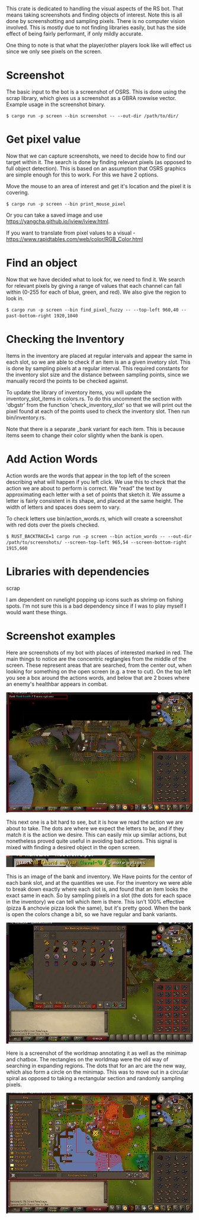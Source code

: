 This crate is dedicated to handling the visual aspects of the RS bot. That means taking screenshots and finding objects of interest. Note this is all done by screenshotting and sampling pixels. There is no computer vision involved. This is mostly due to not finding libraries easily, but has the side effect of being fairly performant, if only mildly accurate.

One thing to note is that what the player/other players look like will effect us since we only see pixels on the screen.

# Screenshot

The basic input to the bot is a screenshot of OSRS. This is done using the scrap library, which gives us a screenshot as a GBRA rowwise vector. Example usage in the screenshot binary.

```
$ cargo run -p screen --bin screenshot -- --out-dir /path/to/dir/
```

# Get pixel value

Now that we can capture screenshots, we need to decide how to find our target within it. The search is done by finding relevant pixels (as opposed to full object detection). This is based on an assumption that OSRS graphics are simple enough for this to work. For this we have 2 options.

Move the mouse to an area of interest and get it's location and the pixel it is covering.
```
$ cargo run -p screen --bin print_mouse_pixel
```

Or you can take a saved image and use https://yangcha.github.io/iview/iview.html.

If you want to translate from pixel values to a visual - https://www.rapidtables.com/web/color/RGB_Color.html

# Find an object

Now that we have decided what to look for, we need to find it. We search for relevant pixels by giving a range of values that each channel can fall within (0-255 for each of blue, green, and red). We also give the region to look in.

```
$ cargo run -p screen --bin find_pixel_fuzzy -- --top-left 960,40 --past-bottom-right 1920,1040
```

# Checking the Inventory

Items in the inventory are placed at regular intervals and appear the same in each slot, so we are able to check if an item is an a given invetory slot. This is done by sampling pixels at a regular interval. This required constants for the inventory slot size and the distance between sampling points, since we manually record the points to be checked against.

To update the library of inventory items, you will update the inventory_slot_items in colors.rs. To do this uncomment the section with 'dbgstr' from the function 'check_inventory_slot' so that we will print out the pixel found at each of the points used to check the inventory slot. Then run bin/inventory.rs.

Note that there is a separate _bank variant for each item. This is because items seem to change their color slightly when the bank is open.

# Add Action Words

Action words are the words that appear in the top left of the screen describing what will happen if you left click. We use this to check that the action we are about to perform is correct. We "read" the text by approximating each letter with a set of points that sketch it. We assume a letter is fairly consistent in its shape, and placed at the same height. The width of letters and spaces does seem to vary.

To check letters use bin/action_words.rs, which will create a screenshot with red dots over the pixels checked.

```
$ RUST_BACKTRACE=1 cargo run -p screen --bin action_words -- --out-dir /path/to/screenshots/ --screen-top-left 965,54 --screen-bottom-right  1915,660
```

# Libraries with dependencies
scrap

I am dependent on runelight popping up icons such as shrimp on fishing spots. I'm not sure this is a bad dependency since if I was to play myself I would want these things.

# Screenshot examples

Here are screenshots of my bot with places of interested marked in red. The main things to notice are the concentric regtangles from the middle of the screen. These represent areas that are searched, from the center out, when looking for something on the open screen (e.g. a tree to cut). On the top left you see a box around the actions words, and below that are 2 boxes where an enemy's healthbar appears in combat.

![text](../data/readme/screenshot_open_screen.png)

This next one is a bit hard to see, but it is how we read the action we are about to take. The dots are where we expect the letters to be, and if they match it is the action we desire. This can easily mix up similar actions, but nonetheless proved quite useful in avoiding bad actions. This signal is mixed with finding a desired object in the open screen.

![text](../data/readme/screenshot_action_words.png)

This is an image of the bank and inventory. We Have points for the centor of each bank slot, and at the quantities we use. For the inventory we were able to break down exactly where each slot is, and found that an item looks the exact same in each. So by sampling pixels in a slot (the dots for each space in the inventory) we can tell which item is there. This isn't 100% effective (pizza & anchovie pizza look the same), but it's pretty good. When the bank is open the colors change a bit, so we have regular and bank variants.

![text](../data/readme/screenshot_inventories.png)

Here is a screenshot of the worldmap annotating it as well as the minimap and chatbox. The rectangles on the worldmap were the old way of searching in expanding regions. The dots that for an arc are the new way, which also form a circle on the minimap. This was to move out in a circular spiral as opposed to taking a rectangular section and randomly sampling pixels.

![text](../data/readme/screenshot_worldmap.png)